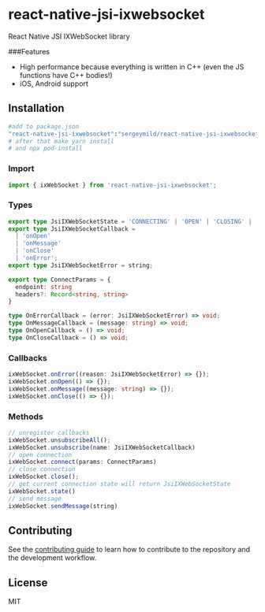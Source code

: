 # react-native-jsi-ixwebsocket

React Native JSI IXWebSocket library

###Features
- High performance because everything is written in C++ (even the JS functions have C++ bodies!)
- iOS, Android support

## Installation

```sh
#add to package.json
"react-native-jsi-ixwebsocket":"sergeymild/react-native-jsi-ixwebsocket#0.6.0"
# after that make yarn install
# and npx pod-install
```

### Import
```typescript
import { ixWebSocket } from 'react-native-jsi-ixwebsocket';
```

### Types
```typescript
export type JsiIXWebSocketState = 'CONNECTING' | 'OPEN' | 'CLOSING' | 'CLOSED';
export type JsiIXWebSocketCallback =
  | 'onOpen'
  | 'onMessage'
  | 'onClose'
  | 'onError';
export type JsiIXWebSocketError = string;

export type ConnectParams = {
  endpoint: string
  headers?: Record<string, string>
}

type OnErrorCallback = (error: JsiIXWebSocketError) => void;
type OnMessageCallback = (message: string) => void;
type OnOpenCallback = () => void;
type OnCloseCallback = () => void;
```

### Callbacks
```typescript
ixWebSocket.onError((reason: JsiIXWebSocketError) => {});
ixWebSocket.onOpen(() => {});
ixWebSocket.onMessage((message: string) => {});
ixWebSocket.onClose(() => {});
```

### Methods
```typescript
// unregister callbacks
ixWebSocket.unsubscribeAll();
ixWebSocket.unsubscribe(name: JsiIXWebSocketCallback)
// open connection
ixWebSocket.connect(params: ConnectParams)
// close connection
ixWebSocket.close();
// get current connection state will return JsiIXWebSocketState
ixWebSocket.state()
// send message
ixWebSocket.sendMessage(string)
```

## Contributing

See the [contributing guide](CONTRIBUTING.md) to learn how to contribute to the repository and the development workflow.

## License

MIT
